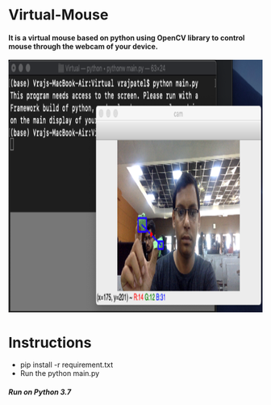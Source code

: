 # Virtual-Mouse
<h4>It is a virtual mouse based on python using OpenCV library to control mouse through the webcam of your device.</h4>

<img src="https://github.com/vraj6198/Virtual-Mouse/blob/master/virtual.png?raw=true" width=700 height=500>

# Instructions

<ul>
  <li> pip install -r requirement.txt  </li>
 <li>  Run the python main.py </li>
  </ul>
  
  <h5> Run on Python 3.7 </h5>
